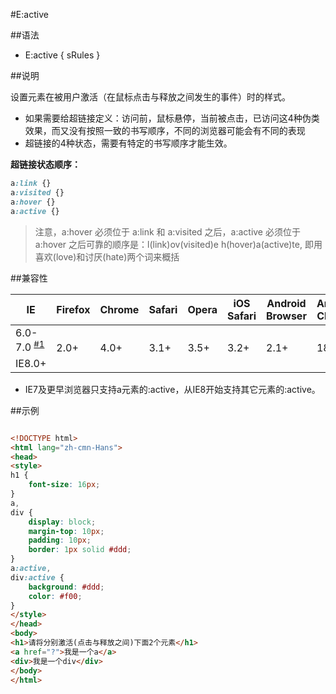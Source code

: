 #E:active

##语法

- E:active { sRules }


##说明

设置元素在被用户激活（在鼠标点击与释放之间发生的事件）时的样式。

- 如果需要给超链接定义：访问前，鼠标悬停，当前被点击，已访问这4种伪类效果，而又没有按照一致的书写顺序，不同的浏览器可能会有不同的表现
- 超链接的4种状态，需要有特定的书写顺序才能生效。


**超链接状态顺序：**

```css
a:link {}
a:visited {}
a:hover {}
a:active {}
```

>注意，a:hover 必须位于 a:link 和 a:visited 之后，a:active 必须位于 a:hover 之后可靠的顺序是：l(link)ov(visited)e h(hover)a(active)te, 即用喜欢(love)和讨厌(hate)两个词来概括




##兼容性


<table class="compatible">
<thead>
	<tr>
		<th>IE</th>
		<th>Firefox</th>
		<th>Chrome</th>
		<th>Safari</th>
		<th>Opera</th>
		<th>iOS Safari</th>
		<th>Android Browser</th>
		<th>Android Chrome</th>
	</tr>
</thead>
<tbody>
	<tr>
		<td class="partsupport">6.0-7.0 <sup><a href="#support1">#1</a></sup></td>
		<td class="support" rowspan="2">2.0+</td>
		<td class="support" rowspan="2">4.0+</td>
		<td class="support" rowspan="2">3.1+</td>
		<td class="support" rowspan="2">3.5+</td>
		<td class="support" rowspan="2">3.2+</td>
		<td class="support" rowspan="2">2.1+</td>
		<td class="support" rowspan="2">18.0+</td>
	</tr>
	<tr>
		<td class="support">IE8.0+</td>
	</tr>
</tbody>
</table>


- IE7及更早浏览器只支持a元素的:active，从IE8开始支持其它元素的:active。


##示例

```html

<!DOCTYPE html>
<html lang="zh-cmn-Hans">
<head>
<style>
h1 {
	font-size: 16px;
}
a,
div {
	display: block;
	margin-top: 10px;
	padding: 10px;
	border: 1px solid #ddd;
}
a:active,
div:active {
	background: #ddd;
	color: #f00;
}
</style>
</head>
<body>
<h1>请将分别激活(点击与释放之间)下面2个元素</h1>
<a href="?">我是一个a</a>
<div>我是一个div</div>
</body>
</html>

```
